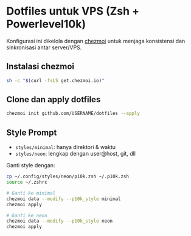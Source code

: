# Dotfiles untuk VPS (Zsh + Powerlevel10k)

Konfigurasi ini dikelola dengan [chezmoi](https://www.chezmoi.io) untuk menjaga konsistensi dan sinkronisasi antar server/VPS.

## Instalasi chezmoi
```bash
sh -c "$(curl -fsLS get.chezmoi.io)"
```

## Clone dan apply dotfiles
```bash
chezmoi init github.com/USERNAME/dotfiles --apply
```

## Style Prompt
- `styles/minimal`: hanya direktori & waktu
- `styles/neon`: lengkap dengan user@host, git, dll

Ganti style dengan:
```bash
cp ~/.config/styles/neon/p10k.zsh ~/.p10k.zsh
source ~/.zshrc
```
```bash
# Ganti ke minimal
chezmoi data --modify --p10k_style minimal
chezmoi apply

# Ganti ke neon
chezmoi data --modify --p10k_style neon
chezmoi apply
```
